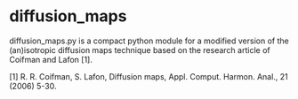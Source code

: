 # diffusion_maps

diffusion_maps.py is a compact python module for a modified version of the (an)isotropic diffusion maps technique based on the research article of Coifman and Lafon [1].

[1] R. R. Coifman, S. Lafon, Diffusion maps, Appl. Comput. Harmon. Anal., 21 (2006) 5-30.
